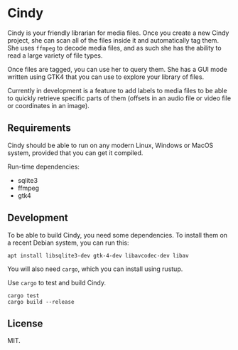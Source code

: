 # Cindy

Cindy is your friendly librarian for media files. Once you create a new Cindy
project, she can scan all of the files inside it and automatically tag them.
She uses `ffmpeg` to decode media files, and as such she has the ability to
read a large variety of file types.

Once files are tagged, you can use her to query them. She has a GUI mode
written using GTK4 that you can use to explore your library of files.

Currently in development is a feature to add labels to media files to be able
to quickly retrieve specific parts of them (offsets in an audio file or video
file or coordinates in an image).

## Requirements

Cindy should be able to run on any modern Linux, Windows or MacOS system,
provided that you can get it compiled.

Run-time dependencies:

- sqlite3
- ffmpeg
- gtk4

## Development

To be able to build Cindy, you need some dependencies. To install them on a
recent Debian system, you can run this:

```
apt install libsqlite3-dev gtk-4-dev libavcodec-dev libav
```

You will also need `cargo`, which you can install using rustup.

Use `cargo` to test and build Cindy.

```
cargo test
cargo build --release
```

## License

MIT.
